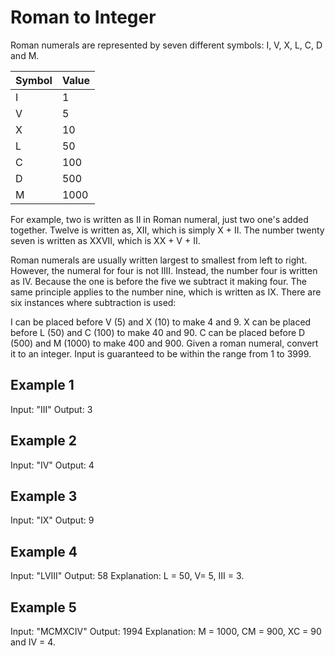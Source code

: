 
# Roman to Integer

Roman numerals are represented by seven different symbols: I, V, X, L, C, D and M.

| Symbol  |   Value |
| ------- | ------- |
| I       |    1    |
| V       |    5    |
| X       |    10   |
| L       |    50   |
| C       |    100  |
| D       |    500  |
| M       |    1000 |

For example, two is written as II in Roman numeral, just two one's added together. Twelve is written as, XII, which is simply X + II. The number twenty seven is written as XXVII, which is XX + V + II.

Roman numerals are usually written largest to smallest from left to right. However, the numeral for four is not IIII. Instead, the number four is written as IV. Because the one is before the five we subtract it making four. The same principle applies to the number nine, which is written as IX. There are six instances where subtraction is used:

I can be placed before V (5) and X (10) to make 4 and 9. 
X can be placed before L (50) and C (100) to make 40 and 90. 
C can be placed before D (500) and M (1000) to make 400 and 900.
Given a roman numeral, convert it to an integer. Input is guaranteed to be within the range from 1 to 3999.

## Example 1

Input: "III"
Output: 3

## Example 2

Input: "IV"
Output: 4

## Example 3

Input: "IX"
Output: 9

## Example 4

Input: "LVIII"
Output: 58
Explanation: L = 50, V= 5, III = 3.

## Example 5

Input: "MCMXCIV"
Output: 1994
Explanation: M = 1000, CM = 900, XC = 90 and IV = 4.
